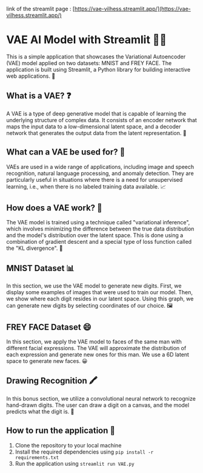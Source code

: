 link of the streamlit page : [https://vae-vilhess.streamlit.app/](https://vae-vilhess.streamlit.app/)

# VAE AI Model with Streamlit 🤖🎨

This is a simple application that showcases the Variational Autoencoder (VAE) model applied on two datasets: MNIST and FREY FACE. The application is built using Streamlit, a Python library for building interactive web applications. 🚀

## What is a VAE? ❓

A VAE is a type of deep generative model that is capable of learning the underlying structure of complex data. It consists of an encoder network that maps the input data to a low-dimensional latent space, and a decoder network that generates the output data from the latent representation. 🧠

## What can a VAE be used for? 🤔

VAEs are used in a wide range of applications, including image and speech recognition, natural language processing, and anomaly detection. They are particularly useful in situations where there is a need for unsupervised learning, i.e., when there is no labeled training data available. 📈

## How does a VAE work? 🤖

The VAE model is trained using a technique called "variational inference", which involves minimizing the difference between the true data distribution and the model's distribution over the latent space. This is done using a combination of gradient descent and a special type of loss function called the "KL divergence". 🧪

## MNIST Dataset 📊

In this section, we use the VAE model to generate new digits. First, we display some examples of images that were used to train our model. Then, we show where each digit resides in our latent space. Using this graph, we can generate new digits by selecting coordinates of our choice. 🖼️

## FREY FACE Dataset 😄

In this section, we apply the VAE model to faces of the same man with different facial expressions. The VAE will approximate the distribution of each expression and generate new ones for this man. We use a 6D latent space to generate new faces. 😀

## Drawing Recognition 🖍️

In this bonus section, we utilize a convolutional neural network to recognize hand-drawn digits. The user can draw a digit on a canvas, and the model predicts what the digit is. 🎨

## How to run the application 🚀

1. Clone the repository to your local machine
2. Install the required dependencies using `pip install -r requirements.txt`
3. Run the application using `streamlit run VAE.py`
